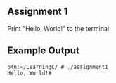 ## Assignment 1
Print "Hello, World!" to the terminal

## Example Output
```terminal_session
p4n:~/LearningC/ # ./assignment1                                        
Hello, World!#
```
